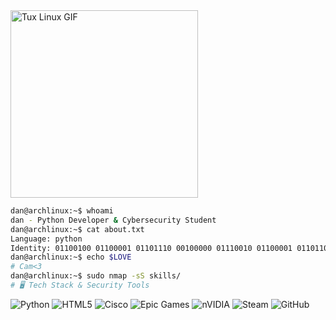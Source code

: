 <img src="https://media.tenor.com/S61VCO73mOAAAAAj/linux-tux.gif" alt="Tux Linux GIF" width="300">

```bash
dan@archlinux:~$ whoami
dan - Python Developer & Cybersecurity Student
dan@archlinux:~$ cat about.txt
Language: python
Identity: 01100100 01100001 01101110 00100000 01110010 01100001 01101101 01101111 01110011
dan@archlinux:~$ echo $LOVE
# Cam<3
dan@archlinux:~$ sudo nmap -sS skills/
# 🖥️ Tech Stack & Security Tools
```

![Python](https://img.shields.io/badge/python-3670A0?style=for-the-badge&logo=python&logoColor=ffdd54) ![HTML5](https://img.shields.io/badge/html5-%23E34F26.svg?style=for-the-badge&logo=html5&logoColor=white) ![Cisco](https://img.shields.io/badge/cisco-%23049fd9.svg?style=for-the-badge&logo=cisco&logoColor=black) ![Epic Games](https://img.shields.io/badge/epicgames-%23313131.svg?style=for-the-badge&logo=epicgames&logoColor=white) ![nVIDIA](https://img.shields.io/badge/nVIDIA-%2376B900.svg?style=for-the-badge&logo=nVIDIA&logoColor=white) ![Steam](https://img.shields.io/badge/steam-%23003366.svg?style=for-the-badge&logo=steam&logoColor=white) ![GitHub](https://img.shields.io/badge/github-%23121011.svg?style=for-the-badge&logo=github&logoColor=white)
